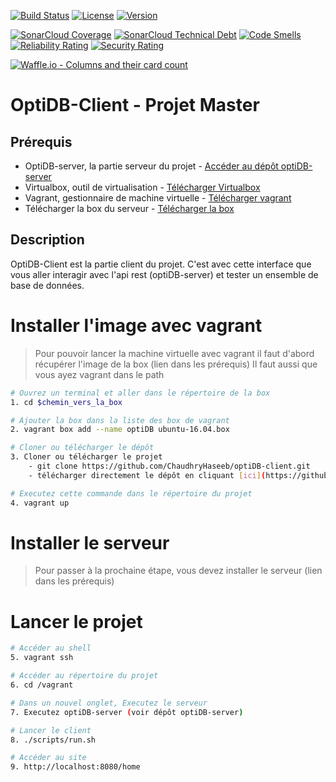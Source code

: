 [![Build Status](https://img.shields.io/travis/ChaudhryHaseeb/optiDB-client/master.svg?style=flat-square)](https://travis-ci.org/ChaudhryHaseeb/optiDB-client)
[![License](https://img.shields.io/github/license/ChaudhryHaseeb/optiDB-client.svg?style=flat-square)](LICENSE)
[![Version](https://img.shields.io/github/tag/ChaudhryHaseeb/optiDB-client.svg?label=version&style=flat-square)](build.gradle)

[![SonarCloud Coverage](https://sonarcloud.io/api/project_badges/measure?project=org.optidb%3Aoptidb-client&metric=coverage)](https://sonarcloud.io/dashboard?id=org.optidb%3Aoptidb-client)
[![SonarCloud Technical Debt](https://sonarcloud.io/api/project_badges/measure?project=org.optidb%3Aoptidb-client&metric=sqale_index)](https://sonarcloud.io/dashboard?id=org.optidb%3Aoptidb-client)
[![Code Smells](https://sonarcloud.io/api/project_badges/measure?project=org.optidb%3Aoptidb-client&metric=code_smells)](https://sonarcloud.io/dashboard?id=org.optidb%3Aoptidb-client)
[![Reliability Rating](https://sonarcloud.io/api/project_badges/measure?project=org.optidb%3Aoptidb-client&metric=reliability_rating)](https://sonarcloud.io/dashboard?id=org.optidb%3Aoptidb-client)
[![Security Rating](https://sonarcloud.io/api/project_badges/measure?project=org.optidb%3Aoptidb-client&metric=security_rating)](https://sonarcloud.io/dashboard?id=org.optidb%3Aoptidb-client)

[![Waffle.io - Columns and their card count](https://badge.waffle.io/ChaudhryHaseeb/optiDB-client.svg?columns=all)](https://waffle.io/ChaudhryHaseeb/optiDB-client)


# OptiDB-Client - Projet Master

## Prérequis
* OptiDB-server, la partie serveur du projet - [Accéder au dépôt optiDB-server](https://github.com/DaJaime/optiDB-server)
* Virtualbox, outil de virtualisation - [Télécharger Virtualbox](https://www.virtualbox.org/wiki/Downloads)
* Vagrant, gestionnaire de machine virtuelle - [Télécharger vagrant](https://www.vagrantup.com/downloads.html)
* Télécharger la box du serveur - [Télécharger la box](https://github.com/jose-lpa/packer-ubuntu_lts/releases/download/v3.1/ubuntu-16.04.box)

## Description

OptiDB-Client est la partie client du projet. C'est avec cette interface que vous aller interagir avec l'api rest (optiDB-server) et tester un ensemble de base de données.


# Installer l'image avec vagrant

>Pour pouvoir lancer la machine virtuelle avec vagrant il faut d'abord récupérer l'image de la box (lien dans les prérequis)
Il faut aussi que vous ayez vagrant dans le path

```bash
# Ouvrez un terminal et aller dans le répertoire de la box
1. cd $chemin_vers_la_box

# Ajouter la box dans la liste des box de vagrant
2. vagrant box add --name optiDB ubuntu-16.04.box

# Cloner ou télécharger le dépôt
3. Cloner ou télécharger le projet
    - git clone https://github.com/ChaudhryHaseeb/optiDB-client.git 
    - télécharger directement le dépôt en cliquant [ici](https://github.com/ChaudhryHaseeb/optiDB-client/archive/master.zip)

# Executez cette commande dans le répertoire du projet
4. vagrant up 
```

# Installer le serveur
>Pour passer à la prochaine étape, vous devez installer le serveur (lien dans les prérequis)  

# Lancer le projet

```bash
# Accéder au shell
5. vagrant ssh

# Accéder au répertoire du projet
6. cd /vagrant

# Dans un nouvel onglet, Executez le serveur
7. Executez optiDB-server (voir dépôt optiDB-server)

# Lancer le client
8. ./scripts/run.sh

# Accéder au site
9. http://localhost:8080/home
```


